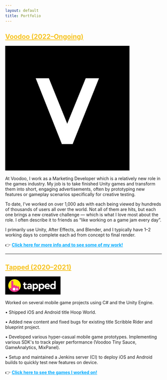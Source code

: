 ```yaml
---
layout: default
title: Portfolio
---
```


<div class="section-header">
  <h2><a href="voodoo" style="color: #f7c31f;">Voodoo (2022–Ongoing)</a></h2>
  <img src="assets/images/voodoo-logo.jpeg" alt="Voodoo logo" class="section-logo">
</div>

At Voodoo, I work as a Marketing Developer which is a relatively new role in the games industry. My job is to take finished Unity games and transform them into short, engaging advertisements, often by prototyping new features or gameplay scenarios specifically for creative testing.

To date, I’ve worked on over 1,000 ads with each being viewed by hundreds of thousands of users all over the world. Not all of them are hits, but each one brings a new creative challenge — which is what I love most about the role. I often describe it to friends as “like working on a game jam every day”.

I primarily use Unity, After Effects, and Blender, and I typically have 1–2 working days to complete each ad from concept to final render.

👉 <strong><a href="voodoo" style="color: #00aaff;">Click here for more info and to see some of my work!</a></strong>

---

<div class="section-header">
  <h2><a href="tapped" style="color: #f7c31f;">Tapped (2020–2021)</a></h2>
  <img src="assets/images/tapped-logo.jpeg" alt="Tapped logo" class="section-logo">
</div>

Worked on several mobile game projects using C# and the Unity Engine.

• Shipped iOS and Android title Hoop World.

• Added new content and fixed bugs for existing title Scribble Rider and blueprint project.

• Developed various hyper-casual mobile game prototypes. Implementing various SDK's to track player performance (Voodoo Tiny Sauce, GameAnalytics, MixPanel). 

• Setup and maintained a Jenkins server (CI) to deploy iOS and Android builds to quickly test new features on device.

👉 <strong><a href="tapped" style="color: #00aaff;">Click here to see the games I worked on!</a></strong>
